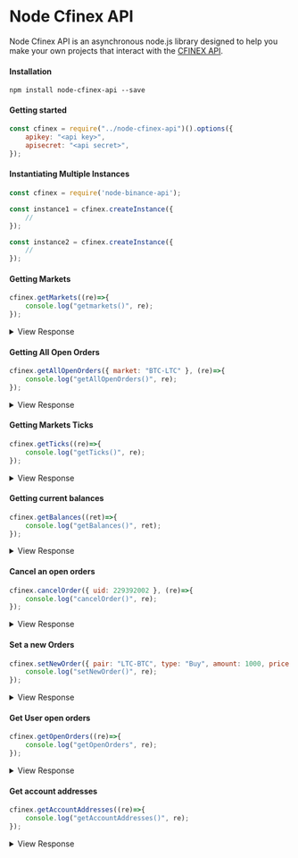 # Node Cfinex API
Node Cfinex API is an asynchronous node.js library designed to help you make your own projects that interact with the [CFINEX API](https://cfinex.com).

#### Installation
```
npm install node-cfinex-api --save
```
#### Getting started
```javascript
const cfinex = require("../node-cfinex-api")().options({
    apikey: "<api key>",
    apisecret: "<api secret>",
});
```

#### Instantiating Multiple Instances
```javascript
const cfinex = require('node-binance-api');

const instance1 = cfinex.createInstance({
    //
});

const instance2 = cfinex.createInstance({
    //
});
```

#### Getting Markets
```javascript
cfinex.getMarkets((re)=>{
    console.log("getmarkets()", re);
});
```
<details>
 <summary>View Response</summary>

```js
{  }
// Response
```
</details>

#### Getting All Open Orders
```javascript
cfinex.getAllOpenOrders({ market: "BTC-LTC" }, (re)=>{
    console.log("getAllOpenOrders()", re);
});
```
<details>
 <summary>View Response</summary>

```js
{  }
// Response
```
</details>

#### Getting Markets Ticks
```javascript
cfinex.getTicks((re)=>{
    console.log("getTicks()", re);
});
```
<details>
 <summary>View Response</summary>

```js
{  }
// Response
```
</details>

#### Getting current balances
```javascript
cfinex.getBalances((ret)=>{
    console.log("getBalances()", ret);
});
```
<details>
 <summary>View Response</summary>

```js
{  }
// Response
```
</details>

#### Cancel an open orders
```javascript
cfinex.cancelOrder({ uid: 229392002 }, (re)=>{
    console.log("cancelOrder()", re);
});
```
<details>
 <summary>View Response</summary>

```js
{  }
// Response
```
</details>

#### Set a new Orders
```javascript
cfinex.setNewOrder({ pair: "LTC-BTC", type: "Buy", amount: 1000, price: 0.0001 }, (re)=>{
    console.log("setNewOrder()", re);
});
```
<details>
 <summary>View Response</summary>

```js
{  }
// Response
```
</details>

#### Get User open orders
```javascript
cfinex.getOpenOrders((re)=>{
    console.log("getOpenOrders", re);
});
```
<details>
 <summary>View Response</summary>

```js
{  }
// Response
```
</details>

#### Get account addresses
```javascript
cfinex.getAccountAddresses((re)=>{
    console.log("getAccountAddresses()", re);
});
```
<details>
 <summary>View Response</summary>

```js
{  }
// Response
```
</details>